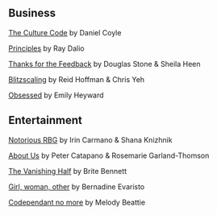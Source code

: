 ## Business 

[The Culture Code](https://smile.amazon.com/Culture-Code-Secrets-Highly-Successful/dp/0525492461) by Daniel Coyle

[Principles](https://smile.amazon.com/Principles-Life-Work-Ray-Dalio/dp/1501124021) by Ray Dalio 

[Thanks for the Feedback](https://smile.amazon.com/Thanks-Feedback-Science-Receiving-Well/dp/0670014664) by Douglas Stone & Sheila Heen

[Blitzscaling](https://smile.amazon.com/Blitzscaling-Lightning-Fast-Building-Massively-Companies/dp/1524761419/) by Reid Hoffman & Chris Yeh

[Obsessed](https://smile.amazon.com/Obsessed-Building-Brand-People-Love/dp/0593084314/) by Emily Heyward

## Entertainment 

[Notorious RBG](https://smile.amazon.com/Notorious-RBG-Times-Bader-Ginsburg/dp/0062415832) by Irin Carmano & Shana Knizhnik

[About Us](https://smile.amazon.com/About-Us-Essays-Disability-Times/dp/1631495852/) by Peter Catapano & Rosemarie Garland-Thomson

[The Vanishing Half](https://smile.amazon.com/Vanishing-Half-Novel-Brit-Bennett/dp/0525536299) by Brite Bennett

[Girl, woman, other](https://smile.amazon.com/Girl-Woman-Other-Bernardine-Evaristo/dp/0241364906) by Bernadine Evaristo

[Codependant no more](https://smile.amazon.com/Codependent-No-More-Controlling-Yourself/dp/0894864025) by Melody Beattie


